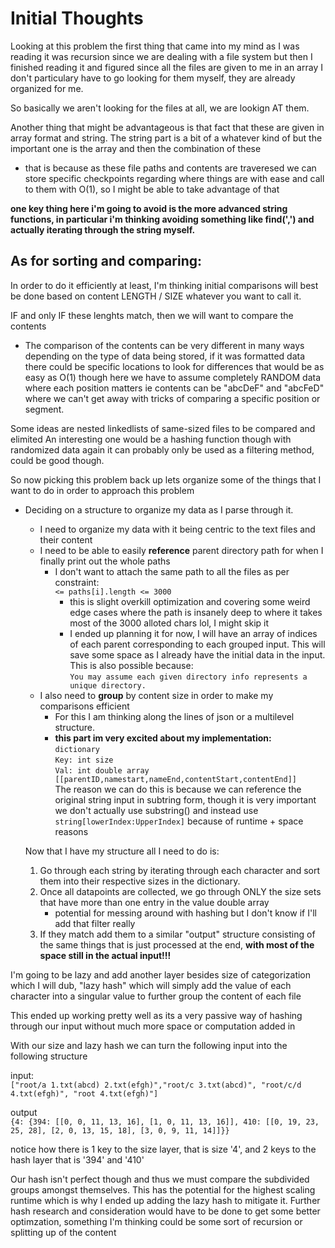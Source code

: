 # Initial Thoughts
Looking at this problem the first thing that came into my mind as I was reading it was recursion since we are dealing with a file system but then I finished reading it and figured since all the files are given to me in an array I don't particulary have to go looking for them myself, they are already organized for me.

So basically we aren't looking for the files at all, we are lookign AT them.

Another thing that might be advantageous is that fact that these are given in array format and string. The string part is a bit of a whatever kind of but the important one is the array and then the combination of these
- that is because as these file paths and contents are traveresed we can store specific checkpoints regarding where things are with ease and call to them with O(1), so I might be able to take advantage of that

**one key thing here i'm going to avoid is the more advanced string functions, in particular i'm thinking avoiding something like find(',') and actually iterating through the string myself.** 


## As for sorting and comparing:
In order to do it efficiently at least, I'm thinking initial comparisons will best be done based on content LENGTH / SIZE whatever you want to call it.

IF and only IF these lenghts match, then we will want to compare the contents
- The comparison of the contents can be very different in many ways depending on the type of data being stored, if it was formatted data there could be specific locations to look for differences that would be as easy as O(1) though here we have to assume completely RANDOM data where each position matters ie contents can be "abcDeF" and "abcFeD" where we can't get away with tricks of comparing a specific position or segment.


Some ideas are nested linkedlists of same-sized files to be compared and elimited
An interesting one would be a hashing function though with randomized data again it can probably only be used as a filtering method, could be good though.



So now picking this problem back up lets organize some of the things that I want to do in order to approach this problem

- Deciding on a structure to organize my data as I parse through it.
    - I need to organize my data with it being centric to the text files and their content
    - I need to be able to easily **reference** parent directory path for when I finally print out the whole paths
      - I don't want to attach the same path to all the files as per constraint: <br>
        `` <= paths[i].length <= 3000 ``
        - this is slight overkill optimization and covering some weird edge cases where the path is insanely deep to where it takes most of the 3000 alloted chars lol, I might skip it
        - I ended up planning it for now, I will have an array of indices of each parent corresponding to each grouped input. This will save some space as I already have the initial data in the input. This is also possible because: <br>
          ``You may assume each given directory info represents a unique directory. `` 
    - I also need to **group** by content size in order to make my comparisons efficient
      - For this I am thinking along the lines of json or a multilevel structure.
      - **this part im very excited about my implementation:**<br>
        ``dictionary``<br>	``Key: int size``<br>
        ``Val: int double array [[parentID,namestart,nameEnd,contentStart,contentEnd]]``<br>
        The reason we can do this is because we can reference the original string input in subtring form, though it is very important we don't actually use substring() and instead use ``string[lowerIndex:UpperIndex]`` because of runtime + space reasons
    

    Now that I have my structure all I need to do is:

    1. Go through each string by iterating through each character and sort them into their respective sizes in the dictionary. 
    2. Once all datapoints are collected, we go through ONLY the size sets that have more than one entry in the value double array<br>
       - potential for messing around with hashing but I don't know if I'll add that filter really  
    3. If they match add them to a similar "output" structure consisting of the same things that is just processed at the end, **with most of the space still in the actual input!!!**


I'm going to be lazy and add another layer besides size of categorization which I will dub, "lazy hash" which will simply add the value of each character into a singular value to further group the content of each file

This ended up working pretty well as its a very passive way of hashing through our input without much more space or computation added in


With our size and lazy hash we can turn the following input into the following structure

input:<br>
``["root/a 1.txt(abcd) 2.txt(efgh)","root/c 3.txt(abcd)", "root/c/d 4.txt(efgh)", "root 4.txt(efgh)"]``<br>

output<br>
``{4: {394: [[0, 0, 11, 13, 16], [1, 0, 11, 13, 16]], 410: [[0, 19, 23, 25, 28], [2, 0, 13, 15, 18], [3, 0, 9, 11, 14]]}}``

notice how there is 1 key to the size layer, that is size '4', and 2 keys to the hash layer that is '394' and '410'


Our hash isn't perfect though and thus we must compare the subdivided groups amongst themselves. This has the potential for the highest scaling runtime which is why I ended up adding the lazy hash to mitigate it. Further hash research and consideration would have to be done to get some better optimzation, something I'm thinking could be some sort of recursion or splitting up of the content